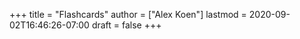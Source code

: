 +++
title = "Flashcards"
author = ["Alex Koen"]
lastmod = 2020-09-02T16:46:26-07:00
draft = false
+++

